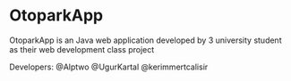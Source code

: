 # OtoparkApp
 
OtoparkApp is an Java web application developed by 3 university student as their web development class project

Developers: @Alptwo @UgurKartal @kerimmertcalisir
